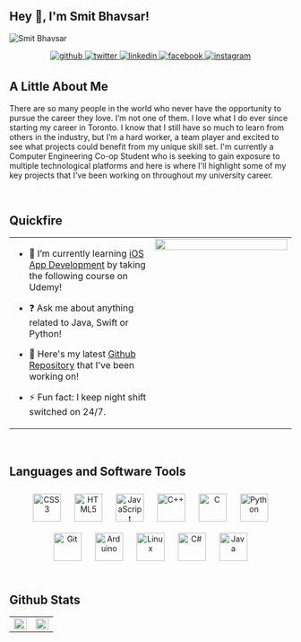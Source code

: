## Hey 👋, I'm Smit Bhavsar!  
  
![Smit Bhavsar](https://user-images.githubusercontent.com/70238118/119919420-6942ee80-bf38-11eb-98f6-a28303623136.png)


<div align="center">
<a href="https://github.com/smitbhavsar93" target="_blank">
<img src=https://img.shields.io/badge/github-%2324292e.svg?&style=for-the-badge&logo=github&logoColor=white alt=github style="margin-bottom: 5px;" />
</a>
<a href="https://twitter.com/smitbhavsar93" target="_blank">
<img src=https://img.shields.io/badge/twitter-%2300acee.svg?&style=for-the-badge&logo=twitter&logoColor=white alt=twitter style="margin-bottom: 5px;" />
</a>
<a href="https://linkedin.com/in/smitbh" target="_blank">
<img src=https://img.shields.io/badge/linkedin-%231E77B5.svg?&style=for-the-badge&logo=linkedin&logoColor=white alt=linkedin style="margin-bottom: 5px;" />
</a>
<a href="https://www.facebook.com/smitbhavsar123" target="_blank">
<img src=https://img.shields.io/badge/facebook-%232E87FB.svg?&style=for-the-badge&logo=facebook&logoColor=white alt=facebook style="margin-bottom: 5px;" />
</a>
<a href="https://instagram.com/smit_bh" target="_blank">
<img src=https://img.shields.io/badge/instagram-%23000000.svg?&style=for-the-badge&logo=instagram&logoColor=white alt=instagram style="margin-bottom: 5px;" />
</a>  
  



<div align="left">
  
## A Little About Me  
There are so many people in the world who never have the opportunity to pursue the career they love. I’m not one of them. I love what I do ever since starting my 
career in Toronto. I know that I still have so much to learn from others in the industry, but I’m a hard worker, a team player and excited to see what projects 
could benefit from my unique skill set. I'm currently a Computer Engineering Co-op Student who is seeking to gain exposure to multiple technological platforms and  here is where I'll highlight some of my key projects that I've been working on throughout my university career. 

<br/>  


## Quickfire  
<table><tr><td valign="top" width="50%">

- 🌱 I’m currently learning  [iOS App Development](https://www.udemy.com/course/ios-13-app-development-bootcamp/) by taking the following course on Udemy!  
  
- ❓ Ask me about anything related to Java, Swift or Python!  

- 🔭 Here's my latest [Github Repository](https://github.com/smitbhavsar93/smitbhavsar93.github.io) that I've been working on!

- ⚡ Fun fact: I keep night shift switched on 24/7.  


</td><td valign="top" width="50%">

<div align="center">
<img src="https://rishavanand.github.io/static/images/greetings.gif" align="center" style="width: 100%" />
</div>  


</td></tr></table>  

<br/>  


## Languages and Software Tools  
<div align="center">  
<img style="margin: 10px" src="https://profilinator.rishav.dev/skills-assets/css3-original-wordmark.svg" alt="CSS3" height="50" />  
<img style="margin: 10px" src="https://profilinator.rishav.dev/skills-assets/html5-original-wordmark.svg" alt="HTML5" height="50" />  
<img style="margin: 10px" src="https://profilinator.rishav.dev/skills-assets/javascript-original.svg" alt="JavaScript" height="50" />  
<img style="margin: 10px" src="https://profilinator.rishav.dev/skills-assets/cplusplus-original.svg" alt="C++" height="50" />  
<img style="margin: 10px" src="https://profilinator.rishav.dev/skills-assets/c-original.svg" alt="C" height="50" />  
<img style="margin: 10px" src="https://profilinator.rishav.dev/skills-assets/python-original.svg" alt="Python" height="50" />  
<img style="margin: 10px" src="https://profilinator.rishav.dev/skills-assets/git-scm-icon.svg" alt="Git" height="50" />  
<img style="margin: 10px" src="https://profilinator.rishav.dev/skills-assets/arduino.png" alt="Arduino" height="50" />  
<img style="margin: 10px" src="https://profilinator.rishav.dev/skills-assets/linux-original.svg" alt="Linux" height="50" />  
<img style="margin: 10px" src="https://profilinator.rishav.dev/skills-assets/csharp-original.svg" alt="C#" height="50" />  
<img style="margin: 10px" src="https://profilinator.rishav.dev/skills-assets/java-original-wordmark.svg" alt="Java" height="50" />  
</div>  

<br/>  


## Github Stats  
<table><tr><td valign="top" width="50%">

<img src="https://github-readme-stats.vercel.app/api?username=smitbhavsar93&show_icons=true&count_private=true&hide_border=true" align="left" style="width: 100%" />

</td><td valign="top" width="50%">

<img src="https://github-readme-stats.vercel.app/api/top-langs/?username=smitbhavsar93&hide_border=true&layout=compact" align="left" style="width: 100%" />

</td></tr></table>  

<br />
